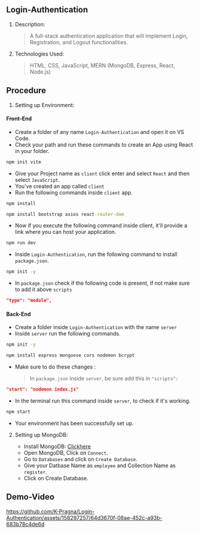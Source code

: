 ## Login-Authentication
1. Description:
   > A full-stack authentication application that will implement Login, Registration, and Logout functionalities.
2. Technologies Used:
   > HTML, CSS, JavaScript, MERN (MongoDB, Express, React, Node.js)


## Procedure
1. Setting up Environment:
#### Front-End
   - Create a folder of any name `Login-Authentication` and open it on VS Code.
   - Check your path and run these commands to create an App using React in your folder.
     
```cmd
npm init vite
```
   - Give your Project name as `client` click enter and select `React` and then select `JavaScript`.
   - You've created an app called `client`
   - Run the following commands inside `client` app.
```cmd
npm install  
```
```cmd
npm install bootstrap axios react-router-dom
```
   - Now if you execute the following command inside client, it'll provide a link where you can host your application.
```cmd
npm run dev
```
   - Inside `Login-Authentication`, run the following command to install `package.json`.
 ```cmd
npm init -y
```
   - In `package.json` check if the following code is present, if not make sure to add it above `scripts`
```json
"type": "module",
```
   >
#### Back-End
- Create a folder inside `Login-Authentication` with the name `server`
- Inside `server` run the following commands.
```cmd
npm init -y
```
```cmd
npm install express mongoose cors nodemon bcrypt
```
- Make sure to do these changes :
  > In `package.json` inside `server`, be sure add this in `"scripts":`
  
```json
"start": "nodemon index.js"
```
- In the terminal run this command inside `server`, to check if it's working. 
```cmd
npm start
```
- Your environment has been successfully set up.
  
2. Setting up MongoDB:
   >
   - Install MongoDB: [Clickhere](https://www.mongodb.com/try/download/community)
   - Open MongoDB, Click on `Connect`.
   - Go to `Databases` and click on `Create Database`.
   - Give your Datbase Name as `employee` and Collection Name as `register`.
   - Click on Create Database.
 

## Demo-Video 




https://github.com/K-Pragna/Login-Authentication/assets/158297257/64d3670f-08ae-452c-a93b-683b78c4de6d

